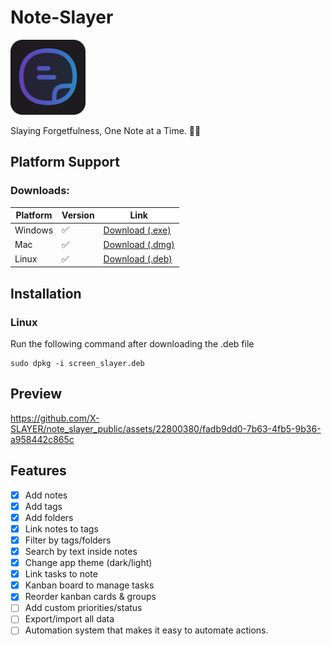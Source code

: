# Note-Slayer

<img src='assets/logo.png' height='120'/>

Slaying Forgetfulness, One Note at a Time. 🚀📝 

## Platform Support

### Downloads:

| Platform | Version | Link                |
| -------- | ------- | ------------------- |
| Windows  | ✅      | [Download (.exe)](https://github.com/X-SLAYER/screen_slayer_public/releases/download/v0.0.1/screen_slayer_release-1.0.0+1-windows.exe) |
| Mac      | ✅      | [Download (.dmg)](https://github.com/X-SLAYER/note_slayer_public/releases/download/V0.1/NoteSLAYER.dmg) |
| Linux    | ✅      | [Download (.deb)](https://github.com/X-SLAYER/note_slayer_public/releases/download/V0.1/note_slayer_linux.deb) |

## Installation

### Linux

Run the following command after downloading the .deb file

```
sudo dpkg -i screen_slayer.deb
```

## Preview

https://github.com/X-SLAYER/note_slayer_public/assets/22800380/fadb9dd0-7b63-4fb5-9b36-a958442c865c


## Features

- [x] Add notes
- [x] Add tags
- [x] Add folders
- [x] Link notes to tags
- [x] Filter by tags/folders
- [x] Search by text inside notes
- [x] Change app theme (dark/light)
- [x] Link tasks to note
- [x] Kanban board to manage tasks
- [x] Reorder kanban cards & groups
- [ ] Add custom priorities/status
- [ ] Export/import all data
- [ ] Automation system that makes it easy to automate actions.
